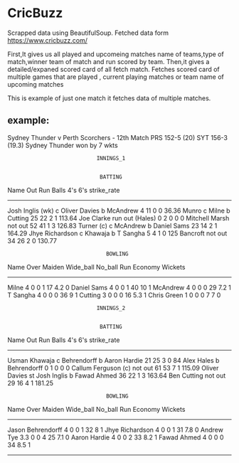 # CricBuzz
Scrapped data using BeautifulSoup.
Fetched data form https://www.cricbuzz.com/

First,It gives us all played and upcomeing matches name of teams,type of match,winner team of match and run scored by team.
Then,it gives a detailed/expaned scored card of all fetch match.
Fetches scored card of multiple games that are played , current playing matches or team name of upcoming matches

This is example of just one match it fetches data of multiple matches.

example:
--------------------------------------------------------------------------------------------------------------------------
Sydney Thunder v Perth Scorchers - 12th Match
PRS 152-5 (20) SYT 156-3 (19.3)
Sydney Thunder won by 7 wkts 



                                INNINGS_1                                   


                                 BATTING                                       
  Name              Out                            Run    Balls    4's    6's    strike_rate
  ----------------  --------------------------  ------  -------  -----  -----  -------------
  Josh Inglis (wk)  c Oliver Davies b McAndrew       4       11      0      0          36.36
  Munro             c Milne b Cutting               25       22      2      1         113.64
  Joe Clarke        run out (Hales)                  0        2      0      0           0
  Mitchell Marsh    not out                         52       41      1      3         126.83
  Turner (c)        c McAndrew b Daniel Sams        23       14      2      1         164.29
  Jhye Richardson   c Khawaja b T Sangha             5        4      1      0         125
  Bancroft          not out                         34       26      2      0         130.77


                                   BOWLING                                                    
Name           Over    Maiden    Wide_ball    No_ball    Run    Economy    Wickets
-----------  ------  --------  -----------  ---------  -----  ---------  ---------
Milne             4         0            0          1     17        4.2          0
Daniel Sams       4         0            0          1     40       10            1
McAndrew          4         0            0          0     29        7.2          1
T Sangha          4         0            0          0     36        9            1
Cutting           3         0            0          0     16        5.3          1
Chris Green       1         0            0          0      7        7            0


                                INNINGS_2                                   


                                 BATTING                                       
Name                 Out                              Run    Balls    4's    6's    strike_rate
-------------------  ----------------------------  ------  -------  -----  -----  -------------
Usman Khawaja        c Behrendorff b Aaron Hardie      21       25      3      0          84
Alex Hales           b Behrendorff                      0        1      0      0           0
Callum Ferguson (c)  not out                           61       53      7      1         115.09
Oliver Davies        st Josh Inglis b Fawad Ahmed      36       22      1      3         163.64
Ben Cutting          not out                           29       16      4      1         181.25


                                   BOWLING                                                    
Name                 Over    Maiden    Wide_ball    No_ball    Run    Economy    Wickets
-----------------  ------  --------  -----------  ---------  -----  ---------  ---------
Jason Behrendorff     4           0            0          1     32        8            1
Jhye Richardson       4           0            0          1     31        7.8          0
Andrew Tye            3.3         0            0          4     25        7.1          0
Aaron Hardie          4           0            0          2     33        8.2          1
Fawad Ahmed           4           0            0          0     34        8.5          1

--------------------------------------------------------------------------------------------------------------------------
